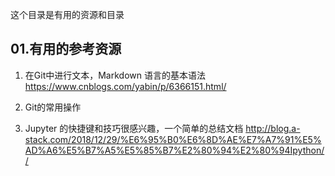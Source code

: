 这个目录是有用的资源和目录
## 01.有用的参考资源

1. 在Git中进行文本，Markdown 语言的基本语法<https://www.cnblogs.com/yabin/p/6366151.html/>

2. Git的常用操作

3. Jupyter 的快捷键和技巧很感兴趣，一个简单的总结文档 <http://blog.a-stack.com/2018/12/29/%E6%95%B0%E6%8D%AE%E7%A7%91%E5%AD%A6%E5%B7%A5%E5%85%B7%E2%80%94%E2%80%94Ipython//>

